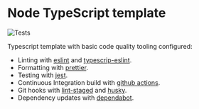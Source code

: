 # Node TypeScript template

![Tests](https://github.com/mkrtchian/tdd-by-example-typescript/workflows/Tests/badge.svg?branch=main)

Typescript template with basic code quality tooling configured:
- Linting with [eslint](https://github.com/eslint/eslint) and [typescrip-eslint](https://github.com/typescript-eslint/typescript-eslint).
- Formatting with [prettier](https://github.com/prettier/prettier).
- Testing with [jest](https://github.com/facebook/jest).
- Continuous Integration build with [github actions](https://github.com/features/actions).
- Git hooks with [lint-staged](https://github.com/okonet/lint-staged) and [husky](https://github.com/typicode/husky).
- Dependency updates with [dependabot](https://github.com/dependabot).
